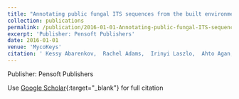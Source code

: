 ```yaml
---
title: "Annotating public fungal ITS sequences from the built environment according to the MIxS-Built Environment standard–a report from a May 23-24, 2016 workshop (Gothenburg, Sweden)"
collection: publications
permalink: /publication/2016-01-01-Annotating-public-fungal-ITS-sequences-from-the-built-environment-according-to-the-MIxS-Built-Environment-standarda-report-from-a-May-23-24-2016-workshop-Gothenburg-Sweden
excerpt: 'Publisher: Pensoft Publishers'
date: 2016-01-01
venue: 'MycoKeys'
citation: ' Kessy Abarenkov,  Rachel Adams,  Irinyi Laszlo,  Ahto Agan,  Elia Ambrosio,  Alexandre Antonelli,  Mohammad Bahram,  Johan Bengtsson-Palme,  Gunilla Bok,  Patrik Cangren, &quot;Annotating public fungal ITS sequences from the built environment according to the MIxS-Built Environment standard–a report from a May 23-24, 2016 workshop (Gothenburg, Sweden).&quot; MycoKeys, 2016.'
---
```

Publisher: Pensoft Publishers

Use [Google Scholar](https://scholar.google.com/scholar?q=Annotating+public+fungal+ITS+sequences+from+the+built+environment+according+to+the+MIxS+Built+Environment+standard–a+report+from+a+May+23+24,+2016+workshop+(Gothenburg,+Sweden)){:target="_blank"} for full citation